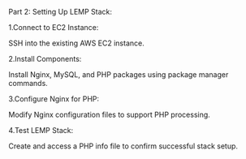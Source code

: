 Part 2: Setting Up LEMP Stack:

1.Connect to EC2 Instance:

SSH into the existing AWS EC2 instance.

2.Install Components:

Install Nginx, MySQL, and PHP packages using package manager commands.

3.Configure Nginx for PHP:

Modify Nginx configuration files to support PHP processing.

4.Test LEMP Stack:

Create and access a PHP info file to confirm successful stack setup.
